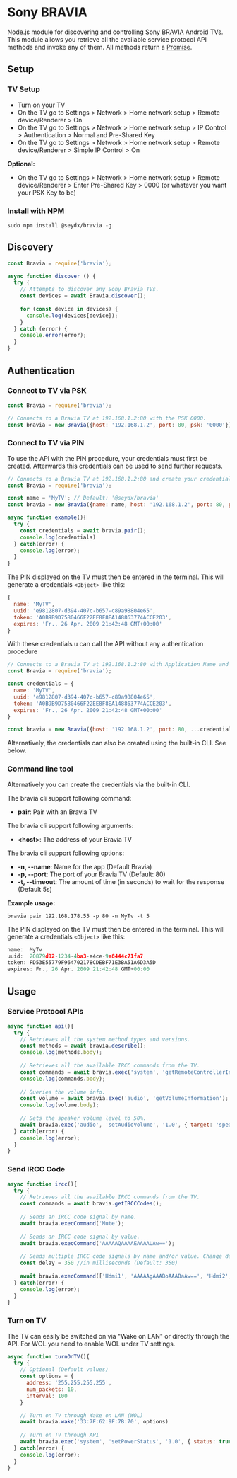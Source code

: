 # Sony BRAVIA

Node.js module for discovering and controlling Sony BRAVIA Android TVs. This module allows you retrieve all the available service protocol API methods and invoke any of them. All methods return a [Promise](https://developer.mozilla.org/en/docs/Web/JavaScript/Reference/Global_Objects/Promise).

## Setup

### TV Setup

* Turn on your TV
* On the TV go to Settings > Network > Home network setup > Remote device/Renderer > On
* On the TV go to Settings > Network > Home network setup > IP Control > Authentication > Normal and Pre-Shared Key
* On the TV go to Settings > Network > Home network setup > Remote device/Renderer > Simple IP Control > On

**Optional:**

* On the TV go to Settings > Network > Home network setup > Remote device/Renderer > Enter Pre-Shared Key > 0000 (or whatever you want your PSK Key to be)

### Install with NPM

```sudo npm install @seydx/bravia -g ```

## Discovery

```javascript
const Bravia = require('bravia');

async function discover () {
  try {
    // Attempts to discover any Sony Bravia TVs.
    const devices = await Bravia.discover();
    
    for (const device in devices) {
      console.log(devices[device]);
    }
  } catch (error) {
    console.error(error);    
  }
}
```

## Authentication

### Connect to TV via PSK

```javascript
const Bravia = require('bravia');

// Connects to a Bravia TV at 192.168.1.2:80 with the PSK 0000.
const bravia = new Bravia({host: '192.168.1.2', port: 80, psk: '0000'});

```

### Connect to TV via PIN

To use the API with the PIN procedure, your credentials must first be created. Afterwards this credentials can be used to send further requests.


```javascript
// Connects to a Bravia TV at 192.168.1.2:80 and create your credentials.
const Bravia = require('bravia');

const name = 'MyTV'; // Default: '@seydx/bravia'
const bravia = new Bravia({name: name, host: '192.168.1.2', port: 80, pin: true});

async function example(){
  try {
    const credentials = await bravia.pair();
    console.log(credentials)
  } catch(error) {
    console.log(error);
  }
}

```

The PIN displayed on the TV must then be entered in the terminal. This will generate a credentials ``<Object>`` like this:

```javascript
{
  name: 'MyTV',
  uuid: 'e9812807-d394-407c-b657-c89a98804e65',
  token: 'A0B9B9D7580466F22EE8F8EA148863774ACCE203',
  expires: 'Fr., 26 Apr. 2009 21:42:48 GMT+00:00'
}
```

With these credentials u can call the API without any authentication procedure

```javascript
// Connects to a Bravia TV at 192.168.1.2:80 with Application Name and UUID.
const Bravia = require('bravia');

const credentials = {
  name: 'MyTV',
  uuid: 'e9812807-d394-407c-b657-c89a98804e65',
  token: 'A0B9B9D7580466F22EE8F8EA148863774ACCE203',
  expires: 'Fr., 26 Apr. 2009 21:42:48 GMT+00:00'
}

const bravia = new Bravia({host: '192.168.1.2', port: 80, ...credentials});
```

Alternatively, the credentials can also be created using the built-in CLI. See below.


### Command line tool

Alternatively you can create the credentials via the built-in CLI.

The bravia cli support following command:
- **pair**: Pair with an Bravia TV

The bravia cli support following arguments:
- **\<host\>**: The address of your Bravia TV

The bravia cli support following options:
- **-n, --name**: Name for the app (Default Bravia)
- **-p, --port**: The port of your Bravia TV (Default: 80)
- **-t, --timeout**: The amount of time (in seconds) to wait for the response (Default 5s)

**Example usage:**

```
bravia pair 192.168.178.55 -p 80 -n MyTv -t 5
```

The PIN displayed on the TV must then be entered in the terminal. This will generate a credentials ``<Object>`` like this:

```javascript
name:  MyTv
uuid:  20879d92-1234-4ba3-a4ce-9a8444c71fa7
token: FD53E55779F964702178CDEBF71E3BA51A6D3A5D
expires: Fr., 26 Apr. 2009 21:42:48 GMT+00:00
```

## Usage

### Service Protocol APIs

```javascript
async function api(){
  try {
    // Retrieves all the system method types and versions.
    const methods = await bravia.describe();
    console.log(methods.body);
    
    // Retrieves all the available IRCC commands from the TV.
    const commands = await bravia.exec('system', 'getRemoteControllerInfo');
    console.log(commands.body);
    
    // Queries the volume info.
    const volume = await bravia.exec('audio', 'getVolumeInformation');
    console.log(volume.body);
    
    // Sets the speaker volume level to 50%.
    await bravia.exec('audio', 'setAudioVolume', '1.0', { target: 'speaker', volume: '50' });
  } catch(error) {
    console.log(error);
  }
}
```


### Send IRCC Code

```javascript
async function ircc(){
  try {
    // Retrieves all the available IRCC commands from the TV.
    const commands = await bravia.getIRCCCodes();
    
    // Sends an IRCC code signal by name.
    await bravia.execCommand('Mute');
    
    // Sends an IRCC code signal by value.
    await bravia.execCommand('AAAAAQAAAAEAAAAUAw==');
    
    // Sends multiple IRCC code signals by name and/or value. Change delay to alter time between each command sent.
    const delay = 350 //in milliseconds (Default: 350)
    
    await bravia.execCommand(['Hdmi1', 'AAAAAgAAABoAAABaAw==', 'Hdmi2', 'AAAAAgAAABoAAABbAw=='], delay);
  } catch(error) {
    console.log(error);
  }
}
```


### Turn on TV

The TV can easily be switched on via "Wake on LAN" or directly through the API. For WOL you need to enable WOL under TV settings.

```javascript
async function turnOnTV(){
  try {
    // Optional (Default values)
    const options = {
      address: '255.255.255.255',
      num_packets: 10,
      interval: 100
    }

    // Turn on TV through Wake on LAN (WOL)
    await bravia.wake('33:7F:62:9F:7B:70', options)
    
    // Turn on TV through API
    await bravia.exec('system', 'setPowerStatus', '1.0', { status: true })
  } catch(error) {
    console.log(error);
  }
}
```
